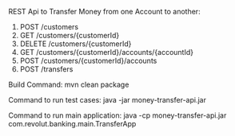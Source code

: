 REST Api to Transfer Money from one Account to another:

1) POST /customers
2) GET /customers/{customerId}
3) DELETE /customers/{customerId}
4) GET /customers/{customerId}/accounts/{accountId}
5) POST /customers/{customerId}/accounts
6) POST /transfers

Build Command:
mvn clean package

Command to run test cases:
java -jar money-transfer-api.jar

Command to run main application:
java -cp money-transfer-api.jar com.revolut.banking.main.TransferApp


